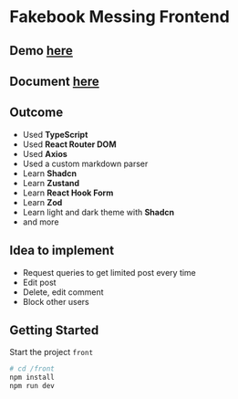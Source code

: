 # Fakebook Messing Frontend

## **Demo** [here](https://fakebookmessing.vercel.app/)

## **Document** [here](docs/frontend-flow.md)

## **Outcome**

- Used **TypeScript**
- Used **React Router DOM**
- Used **Axios**
- Used a custom markdown parser
- Learn **Shadcn**
- Learn **Zustand**
- Learn **React Hook Form**
- Learn **Zod**
- Learn light and dark theme with **Shadcn** 
- and more

## **Idea to implement**

- Request queries to get limited post every time
- Edit post
- Delete, edit comment
- Block other users

## **Getting Started**

Start the project `front`
```bash
# cd /front
npm install 
npm run dev
```

<!-- * See my next project []() -->
